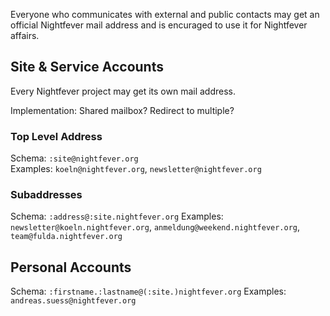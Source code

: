 Everyone who communicates with external and public contacts may get an official Nightfever mail address and is encuraged to use it for Nightfever affairs.

## Site & Service Accounts
Every Nightfever project may get its own mail address.

Implementation: Shared mailbox? Redirect to multiple?
 
### Top Level Address
Schema: ```:site@nightfever.org```  
Examples: ```koeln@nightfever.org```, ```newsletter@nightfever.org```

### Subaddresses
Schema: ```:address@:site.nightfever.org```
Examples: ```newsletter@koeln.nightfever.org```, ```anmeldung@weekend.nightfever.org```, ```team@fulda.nightfever.org```


## Personal Accounts
Schema: ```:firstname.:lastname@(:site.)nightfever.org```
Examples: ```andreas.suess@nightfever.org```

